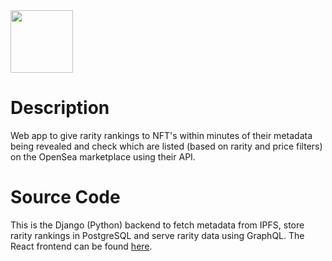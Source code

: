 <img src="https://i.imgur.com/ehQfvy1.png" height="100" />

# Description
Web app to give rarity rankings to NFT's within minutes of their metadata being revealed and check which are listed (based on rarity and price filters) on the OpenSea marketplace using their API.

# Source Code
This is the Django (Python) backend to fetch metadata from IPFS, store rarity rankings in PostgreSQL and serve rarity data using GraphQL. The React frontend can be found [here](https://github.com/Kevin-Mok/rarity-surf-frontend).
